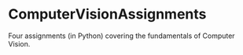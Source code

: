 # ComputerVisionAssignments

Four assignments (in Python) covering the fundamentals of Computer Vision.
